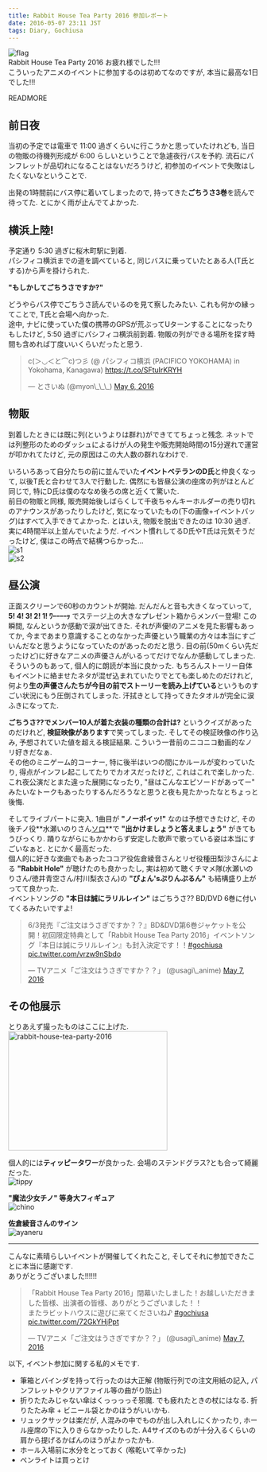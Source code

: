 ```yaml
---
title: Rabbit House Tea Party 2016 参加レポート
date: 2016-05-07 23:11 JST
tags: Diary, Gochiusa
---
```


![flag](https://lh3.googleusercontent.com/-fTCrPb7rNkI/Vy37V3nzgqI/AAAAAAAAGEs/eDBd046d-6wzfcXCvm_oldLezb_x9VHlgCCo/s640/IMG_3406.JPG)  
Rabbit House Tea Party 2016 お疲れ様でした!!!  
こういったアニメのイベントに参加するのは初めてなのですが, 本当に最高な1日でした!!!

READMORE

## 前日夜

当初の予定では電車で 11:00 過ぎくらいに行こうかと思っていたけれども, 当日の物販の待機列形成が 6:00 らしいということで急遽夜行バスを予約. 流石にパンフレットが品切れになることはないだろうけど, 初参加のイベントで失敗はしたくないなということで.

出発の1時間前にバス停に着いてしまったので, 持ってきた**ごちうさ3巻**を読んで待ってた. とにかく雨が止んでてよかった.

## 横浜上陸!

予定通り 5:30 過ぎに桜木町駅に到着.  
パシフィコ横浜までの道を調べていると, 同じバスに乗っていたとある人(T氏とする)から声を掛けられた.

**"もしかしてごちうさですか?"**

どうやらバス停でごちうさ読んでいるのを見て察したみたい. これも何かの縁ってことで, T氏と会場へ向かった.  
途中, ナビに使っていた僕の携帯のGPSが荒ぶってUターンすることになったりもしたけど, 5:50 過ぎにパシフィコ横浜前到着. 物販の列ができる場所を探す時間も含めれば丁度いいくらいだったと思う.

<blockquote class="twitter-tweet" data-lang="en"><p lang="ja" dir="ltr">c(＞◡＜と⌒c)つ彡 (@ パシフィコ横浜 (PACIFICO YOKOHAMA) in Yokohama, Kanagawa) <a href="https://t.co/SFtuIrKRYH">https://t.co/SFtuIrKRYH</a></p>&mdash; とさいぬ (@myon\_\_\_) <a href="https://twitter.com/myon___/status/728688846523781121">May 6, 2016</a></blockquote>
<script async src="//platform.twitter.com/widgets.js" charset="utf-8"></script>

## 物販

到着したときには既に列(というよりは群れ)ができててちょっと残念. ネットでは列整形のためのダッシュによるけが人の発生や販売開始時間の15分遅れで運営が叩かれてたけど, 元の原因はこの大人数の群れなわけで.

いろいろあって自分たちの前に並んでいた**イベントベテランのD氏**と仲良くなって, 以後T氏と合わせて3人で行動した. 偶然にも皆昼公演の座席の列がほとんど同じで, 特にD氏は僕のななめ後ろの席と近くて驚いた.  
前日の物販と同様, 販売開始後しばらくして千夜ちゃんキーホルダーの売り切れのアナウンスがあったりしたけど, 気になっていたもの(下の画像+イベントバッグ)はすべて入手できてよかった. とはいえ, 物販を脱出できたのは 10:30 過ぎ. 実に4時間半以上並んでいたようだ. イベント慣れしてるD氏やT氏は元気そうだったけど, 僕はこの時点で結構つらかった...  
![s1](https://lh3.googleusercontent.com/-MR7tj6gZvEw/Vy5zhDN9axI/AAAAAAAAGFU/mcF01L7G_t0UvntACQ2nhbRab05IF0f9gCCo/s640/IMG_3433.JPG)  
![s2](https://lh3.googleusercontent.com/-34UE8wabclo/Vy4OVoVdMgI/AAAAAAAAGFE/jINTUKphsawHDKp0lwnH1gQ8bFljZnFagCCo/s640/IMG_3432.JPG)

## 昼公演

正面スクリーンで60秒のカウントが開始. だんだんと音も大きくなっていって, **5! 4! 3! 2! 1! ﾜｰｰｰｰｯ** でステージ上の大きなプレゼント箱からメンバー登場! この瞬間, なんというか感動で涙が出てきた. それが声優!のアニメを見た影響もあってか, 今まであまり意識することのなかった声優という職業の方々は本当にすごいんだなと思うようになっていたのがあったのだと思う. 目の前(50mくらい先だったけど)に好きなアニメの声優さんがいるってだけでなんか感動してしまった.  
そういうのもあって, 個人的に朗読が本当に良かった. もちろんストーリー自体もイベントに絡ませたネタが混ぜ込まれていたりでとても楽しめたのだけれど, 何より**生の声優さんたちが今目の前でストーリーを読み上げている**というものすごい状況にもう圧倒されてしまった. 汗拭きとして持ってきたタオルが完全に涙ふきになってた.

**ごちうさ??でメンバー10人が着た衣装の種類の合計は?** というクイズがあったのだけれど, **検証映像があります**で笑ってしまった. そしてその検証映像の作り込み, 予想されていた値を超える検証結果. こういう一昔前のニコニコ動画的なノリ好きだなぁ.  
その他のミニゲーム的コーナー, 特に後半はいつの間にかルールが変わっていたり, 得点がインフレ起こしてたりでカオスだったけど, これはこれで楽しかった. これ夜公演だとまた違った展開になったり, "昼はこんなエピソードがあってー" みたいなトークもあったりするんだろうなと思うと夜も見たかったなとちょっと後悔.

そしてライブパートに突入. 1曲目が **"ノーポイッ!"** なのは予想できたけど, その後チノ役**水瀬いのりさん<u>ソロ</u>**で **"出かけましょうと答えましょう"** がきてもうびっくり. 踊りながらにもかかわらず安定した歌声で歌っている姿は本当にすごいなぁと. とにかく最高だった.  
個人的に好きな楽曲でもあったココア役佐倉綾音さんとリゼ役種田梨沙さんによる **"Rabbit Hole"** が聴けたのも良かったし, 実は初めて聴くチマメ隊(水瀬いのりさん/徳井青空さん/村川梨衣さん)の **"ぴょん'sぷりんぷるん"** も結構盛り上がってて良かった.  
イベントソングの **"本日は誠にラリルレイン"** はごちうさ?? BD/DVD 6巻に付いてくるみたいですよ!
<blockquote class="twitter-tweet" data-lang="en"><p lang="ja" dir="ltr">6/3発売『ご注文はうさぎですか？？』BD&amp;DVD第6巻ジャケットを公開！初回限定特典として「Rabbit House Tea Party 2016」イベントソング『本日は誠にラリルレイン』も封入決定です！！<a href="https://twitter.com/hashtag/gochiusa?src=hash">#gochiusa</a> <a href="https://t.co/vrzw9nSbdo">pic.twitter.com/vrzw9nSbdo</a></p>&mdash; TVアニメ「ご注文はうさぎですか？？」 (@usagi\_anime) <a href="https://twitter.com/usagi_anime/status/728938903411949570">May 7, 2016</a></blockquote>
<script async src="//platform.twitter.com/widgets.js" charset="utf-8"></script>

## その他展示

とりあえず撮ったものはここに上げた.  
<a data-flickr-embed="true" data-footer="true"  href="https://www.flickr.com/photos/tosainu/albums/72157667847131152" title="rabbit-house-tea-party-2016"><img src="https://farm8.staticflickr.com/7018/26845679786_cc3d9ab3b3_n.jpg" width="320" height="240" alt="rabbit-house-tea-party-2016"></a><script async src="//embedr.flickr.com/assets/client-code.js" charset="utf-8"></script>

個人的には**ティッピータワー**が良かった. 会場のステンドグラス?とも合って綺麗だった.  
![tippy](https://lh3.googleusercontent.com/-tmLeodUUM5Y/Vy6NZ7qhs5I/AAAAAAAAGGU/ppZj_-JifVoaP6nWh6jkZVL6BkLdy76iACCo/s640/IMG_3411.JPG)

**"魔法少女チノ" 等身大フィギュア**  
![chino](https://lh3.googleusercontent.com/-6h5pWzvA5Rs/Vy6N0zyCuRI/AAAAAAAAGGQ/_4sH4qtztOoNJzu3cxfBijhh4iTDcH88gCCo/s640/IMG_3367.JPG)

**佐倉綾音さんのサイン**  
![ayaneru](https://lh3.googleusercontent.com/-nd8y2nfA1gs/Vy6NwByoeFI/AAAAAAAAGGM/aDkz61o8eNcslF93ga6D6z_fNACLwh0PgCCo/s640/IMG_3388.JPG)

---

こんなに素晴らしいイベントが開催してくれたこと, そしてそれに参加できたことに本当に感謝です.  
ありがとうございました!!!!!!

<blockquote class="twitter-tweet" data-lang="en"><p lang="ja" dir="ltr">「Rabbit House Tea Party 2016」閉幕いたしました！お越しいただきました皆様、出演者の皆様、ありがとうございました！！<br>またラビットハウスに遊びに来てくださいね♪ <a href="https://twitter.com/hashtag/gochiusa?src=hash">#gochiusa</a> <a href="https://t.co/72GkYHjPpt">pic.twitter.com/72GkYHjPpt</a></p>&mdash; TVアニメ「ご注文はうさぎですか？？」 (@usagi\_anime) <a href="https://twitter.com/usagi_anime/status/728911489772359680">May 7, 2016</a></blockquote>
<script async src="//platform.twitter.com/widgets.js" charset="utf-8"></script>

以下, イベント参加に関する私的メモです.

- 筆箱とバインダを持って行ったのは大正解 (物販行列での注文用紙の記入, パンフレットやクリアファイル等の曲がり防止)
- 折りたたみじゃない傘はくっっっっそ邪魔. でも疲れたときの杖にはなる. 折りたたみ傘 + ビニール袋とかのほうがいいかも.
- リュックサックは楽だが, 人混みの中でものが出し入れしにくかったり, ホール座席の下に入りきらなかったりした. A4サイズのものが十分入るくらいの肩から提げるかばんのほうがよかったかも.
- ホール入場前に水分をとっておく (喉乾いて辛かった)
- ペンライトは買っとけ
